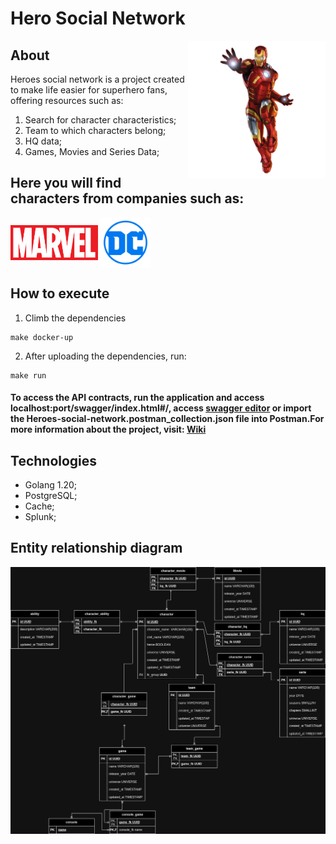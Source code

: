 # Hero Social Network

<img align="right" width="220px" src="docs/assets/ironman.png">

## About

Heroes social network is a project created to make life easier for superhero fans, offering resources such as:

1. Search for character characteristics;
2. Team to which characters belong;
3. HQ data;
4. Games, Movies and Series Data;


## Here you will find characters from companies such as:

<img align="center" width="140px" src="docs/assets/marvel.png">
<img align="center" width="80px" src="docs/assets/DC_Comics_logo.png">



## How to execute

1. Climb the dependencies
~~~ make 
make docker-up
~~~

2. After uploading the dependencies, run:
~~~
make run
~~~

#### To access the API contracts, run the application and access localhost:port/swagger/index.html#/, access [swagger editor](https://editor.swagger.io/) or import the Heroes-social-network.postman_collection.json file into Postman.For more information about the project, visit: [Wiki](https://github.com/LeandroAlcantara-1997/heroes-social-network/wiki)


## Technologies

* Golang 1.20;
* PostgreSQL;
* Cache;
* Splunk;


## Entity relationship diagram

![diagram](/docs/assets/heroes-social-network.jpg)